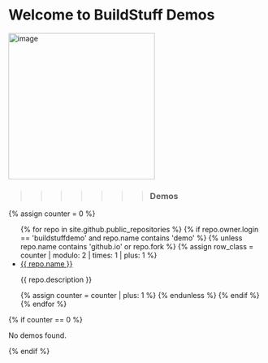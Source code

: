 # Welcome to BuildStuff Demos

<img width="288" alt="image" src="https://github.com/buildstuffdemo/buildstuffdemo.github.io/assets/10250297/2cd5c25f-d4e1-4884-be06-4880d7d2721e">

>>>>>>> ### Demos

<style>
  
@keyframes colorChange {
  0% { background-color: #f9f9f9; }
  50% { background-color: #e0e0e0; }
  100% { background-color: #f9f9f9; }
}

.odd {
  animation: colorChange 15s infinite;
}

@keyframes colorChangeEven {
  0% { background-color: #e0e0e0; }
  50% { background-color: #f9f9f9; }
  100% { background-color: #e0e0e0; }
}

.even {
  animation: colorChangeEven 15s infinite;
}
</style>


{% assign counter = 0 %}

<ul>
{% for repo in site.github.public_repositories %}
  {% if repo.owner.login == 'buildstuffdemo' and repo.name contains 'demo' %}
    {% unless repo.name contains 'github.io' or repo.fork %}
      {% assign row_class = counter | modulo: 2 | times: 1 | plus: 1 %}
      <li class="{% if row_class == 1 %}odd{% else %}even{% endif %}">
        <a href="https://buildstuffdemo.github.io/{{ repo.name }}">{{ repo.name }}</a>
        <p class="repo-description">{{ repo.description }}</p>
      </li>
      {% assign counter = counter | plus: 1 %}
    {% endunless %}
  {% endif %}
{% endfor %}
</ul>
{% if counter == 0 %}
  <p>No demos found.</p>
{% endif %}
